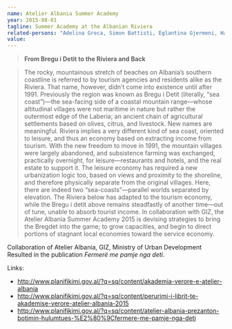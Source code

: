 ```yaml
---
name: Atelier Albania Summer Academy
year: 2015-08-01
tagline: Summer Academy at the Albanian Riviera
related-persons: "Adelina Greca, Simon Battisti, Eglantina Gjermeni, Hans-Juergen Cassens"
value:
---
```

>**From Bregu i Detit to the Riviera and Back**

>The rocky, mountainous stretch of beaches on Albania’s southern coastline is referred to by tourism agencies and residents alike as the Riviera. That name, however, didn’t come into existence until after 1991. Previously the region was known as Bregu i Detit (literally, “sea coast”)—the sea-facing side of a coastal mountain range—whose altitudinal villages were not maritime in nature but rather the outermost edge of the Laberia; an ancient chain of agricultural settlements based on olives, citrus, and livestock.
New names are meaningful. Riviera implies a very different kind of sea coast, oriented to leisure, and thus an economy based on extracting income from tourism. With the new freedom to move in 1991, the mountain villages were largely abandoned, and subsistence farming was exchanged, practically overnight, for leisure—restaurants and hotels, and the real estate to support it. The leisure economy has required a new urbanization logic too, based on views and proximity to the shoreline, and therefore physically separate from the original villages.
Here, there are indeed two “sea-coasts”—parallel worlds separated by elevation. The Riviera below has adapted to the tourism economy, while the Bregu i detit above remains steadfastly of another time—out of tune, unable to absorb tourist income. In collaboration with GIZ, the Atelier Albania Summer Academy 2015 is devising strategies to bring the Bregdet into the game; to grow capacities, and begin to direct portions of stagnant local economies toward the service economy.

Collaboration of Atelier Albania, GIZ, Ministry of Urban Development
Resulted in the publication *Fermerë me pamje nga deti*.

Links:
* <http://www.planifikimi.gov.al/?q=sq/content/akademia-verore-e-atelier-albania>
* <http://www.planifikimi.gov.al/?q=sq/content/perurimi-i-librit-te-akademise-verore-atelier-albania-2015>
* <http://www.planifikimi.gov.al/?q=sq/content/atelier-albania-prezanton-botimin-hulumtues-%E2%80%9Cfermere-me-pamje-nga-deti>
